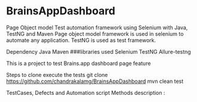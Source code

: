# BrainsAppDashboard

Page Object model Test automation framework using Selenium with Java, TestNG and Maven
Page object model framework is used in selenium to automate any application. TestNG is used as test framework.

Dependency Java Maven
###libraries used Selenium TestNG Allure-testng

This is a project to test Brains.app dashboard page feature

Steps to clone execute the tests
git clone https://github.com/chandrakalamg/BrainsAppDashboard
mvn clean test

TestCases, Defects and Automation script Methods description :

